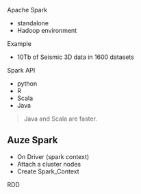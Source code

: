 Apache Spark

- standalone
- Hadoop environment


Example

- 10Tb of Seismic 3D data in 1600 datasets


Spark API 
- python
- R
- Scala
- Java

> Java and Scala are faster.




## Auze Spark

- On Driver (spark context)
- Attach a cluster nodes
- Create Spark_Context

RDD
